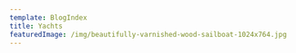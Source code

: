```yaml
---
template: BlogIndex
title: Yachts
featuredImage: /img/beautifully-varnished-wood-sailboat-1024x764.jpg
---
```


